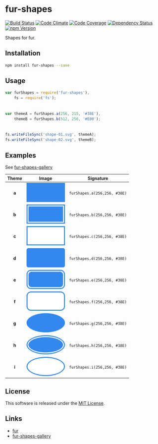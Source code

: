 fur-shapes
==========

<!-- Badge Start -->
<a name="badges"></a>

[![Build Status][bd_travis_shield_url]][bd_travis_url]
[![Code Climate][bd_codeclimate_shield_url]][bd_codeclimate_url]
[![Code Coverage][bd_codeclimate_coverage_shield_url]][bd_codeclimate_url]
[![Dependency Status][bd_gemnasium_shield_url]][bd_gemnasium_url]
[![npm Version][bd_npm_shield_url]][bd_npm_url]

[bd_repo_url]: https://github.com/fur-repo/fur-shapes
[bd_travis_url]: http://travis-ci.org/fur-repo/fur-shapes
[bd_travis_shield_url]: http://img.shields.io/travis/fur-repo/fur-shapes.svg?style=flat
[bd_license_url]: https://github.com/fur-repo/fur-shapes/blob/master/LICENSE
[bd_codeclimate_url]: http://codeclimate.com/github/fur-repo/fur-shapes
[bd_codeclimate_shield_url]: http://img.shields.io/codeclimate/github/fur-repo/fur-shapes.svg?style=flat
[bd_codeclimate_coverage_shield_url]: http://img.shields.io/codeclimate/coverage/github/fur-repo/fur-shapes.svg?style=flat
[bd_gemnasium_url]: https://gemnasium.com/fur-repo/fur-shapes
[bd_gemnasium_shield_url]: https://gemnasium.com/fur-repo/fur-shapes.svg
[bd_npm_url]: http://www.npmjs.org/package/fur-shapes
[bd_npm_shield_url]: http://img.shields.io/npm/v/fur-shapes.svg?style=flat

<!-- Badge End -->


<!-- Description Start -->
<a name="description"></a>

Shapes for fur.

<!-- Description End -->


<!-- Overview Start -->
<a name="overview"></a>


<!-- Overview End -->


<!-- Sections Start -->
<a name="sections"></a>

<!-- Section from "docs/readme/01.Installation.md.hbs" Start -->

<a name="section-docs-readme-01-installation-md"></a>
Installation
-----

```bash
npm install fur-shapes --save
```

<!-- Section from "docs/readme/01.Installation.md.hbs" End -->

<!-- Section from "docs/readme/02.Usage.md.hbs" Start -->

<a name="section-docs-readme-02-usage-md"></a>
Usage
----

```javascript
var furShapes = require('fur-shapes'),
    fs = require('fs');


var themeA = furShapes.a(256, 215, '#38E'),
    themeB = furShapes.b(512, 256, '#E00');


fs.writeFileSync('shape-01.svg', themeA);
fs.writeFileSync('shape-02.svg', themeB);
```
<!-- Section from "docs/readme/02.Usage.md.hbs" End -->

<!-- Section from "docs/readme/03.Examples.md.hbs" Start -->

<a name="section-docs-readme-03-examples-md"></a>
Examples
--------

See [fur-shapes-gallery](http://fur-repo.github.io/fur-shapes/)

| Theme | Image | Signature |
| :---: | ----- | --------- |
| **a** | <img src="./docs/examples/images/example-shape-a.png?v=1.0.4" height="62"> | `furShapes.a(256,256, #38E)` |
| **b** | <img src="./docs/examples/images/example-shape-b.png?v=1.0.4" height="62"> | `furShapes.b(256,256, #38E)` |
| **c** | <img src="./docs/examples/images/example-shape-c.png?v=1.0.4" height="62"> | `furShapes.c(256,256, #38E)` |
| **d** | <img src="./docs/examples/images/example-shape-d.png?v=1.0.4" height="62"> | `furShapes.d(256,256, #38E)` |
| **e** | <img src="./docs/examples/images/example-shape-e.png?v=1.0.4" height="62"> | `furShapes.e(256,256, #38E)` |
| **f** | <img src="./docs/examples/images/example-shape-f.png?v=1.0.4" height="62"> | `furShapes.f(256,256, #38E)` |
| **g** | <img src="./docs/examples/images/example-shape-g.png?v=1.0.4" height="62"> | `furShapes.g(256,256, #38E)` |
| **h** | <img src="./docs/examples/images/example-shape-h.png?v=1.0.4" height="62"> | `furShapes.h(256,256, #38E)` |
| **i** | <img src="./docs/examples/images/example-shape-i.png?v=1.0.4" height="62"> | `furShapes.i(256,256, #38E)` |

<!-- Section from "docs/readme/03.Examples.md.hbs" End -->


<!-- Sections Start -->


<!-- LICENSE Start -->
<a name="license"></a>

License
-------
This software is released under the [MIT License](https://github.com/fur-repo/fur-shapes/blob/master/LICENSE).

<!-- LICENSE End -->


<!-- Links Start -->
<a name="links"></a>

Links
------

+ [fur](https://github.com/fur-repo/fur)
+ [fur-shapes-gallery](http://fur-repo.github.io/fur-shapes/)

<!-- Links End -->
